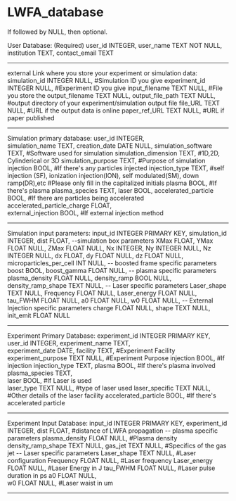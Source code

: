 # LWFA_database

If followed by NULL, then optional.

User Database:
(Required)
user_id INTEGER,
user_name TEXT NOT NULL,
institution TEXT,
contact_email TEXT

---------------------------------------------------------------------------------------------------------------------------------------

external Link where you store your experiment or simulation data:
simulation_id INTEGER NULL,                        #Simulation ID you give
experiment_id INTEGER NULL,                        #Experiment ID you give
input_filename TEXT NULL,                          #File you store the 
output_filename TEXT NULL,
output_file_path TEXT NULL,                        #output directory of your experiment/simulation output file
file_URL TEXT NULL,                                #URL if the output data is online
paper_ref_URL TEXT NULL,                           #URL if paper published

---------------------------------------------------------------------------------------------------------------------------------------

Simulation primary database: 
user_id INTEGER,                                    
simulation_name TEXT,
creation_date DATE NULL,
simulation_software TEXT,                         #Software used for simulation
simulation_dimension TEXT,                        #1D,2D, Cylinderical or 3D
simulation_purpose TEXT,                          #Purpose of simulation
injection BOOL,                                   #If there's any particles injected
injection_type TEXT,                              #self injection (SF), ionization injection(ION), self modulated(SM), down ramp(DR),etc
                                                  #Please only fill in the capitalized initials
plasma BOOL,                                      #If there's plasma
plasma_species TEXT,
laser BOOL,
accelerated_particle BOOL,                        #If there are particles being accelerated        
accelerated_particle_charge FLOAT,                
external_injection BOOL,                          #If external injection method

---------------------------------------------------------------------------------------------------------------------------------------

Simulation input parameters:
input_id INTEGER PRIMARY KEY,
simulation_id INTEGER,
dist FLOAT,
--simulation box parameters
XMax FLOAT,
YMax FLOAT NULL,
ZMax FLOAT NULL,
Nx INTEGER,
Ny INTEGER NULL,
Nz INTEGER NULL,
dx FLOAT,
dy FLOAT NULL,
dz FLOAT NULL,
microparticles_per_cell INT NULL,
-- boosted frame specific parameters
boost BOOL,
boost_gamma FLOAT NULL,
-- plasma specific parameters 
plasma_density FLOAT NULL,
density_ramp BOOL NULL,
density_ramp_shape TEXT NULL,
-- Laser specific parameters
Laser_shape TEXT NULL,
Frequency FLOAT NULL,
Laser_energy FLOAT NULL,
tau_FWHM FLOAT NULL,
a0 FLOAT NULL,
w0 FLOAT NULL,
-- External Injection specific parameters
charge FLOAT NULL,
shape TEXT NULL,
init_emit FLOAT NULL

---------------------------------------------------------------------------------------------------------------------------------------

Experiment Primary Database: 
experiment_id INTEGER PRIMARY KEY,
user_id INTEGER,
experiment_name TEXT,                                  
experiment_date DATE,
facility TEXT,                                    #Experiment Facility
experiment_purpose TEXT NULL,                     #Experiment Purpose
injection BOOL,                                   #If injection
injection_type TEXT,
plasma BOOL,                                      #If there's plasma involved
plasma_species TEXT,          
laser BOOL,                                       #If Laser is used   
laser_type TEXT NULL,                             #type of laser used
laser_specific TEXT NULL,                         #Other details of the laser facility
accelerated_particle BOOL,                        #If there's accelerated particle

---------------------------------------------------------------------------------------------------------------------------------------

Experiment Input Database:
input_id INTEGER PRIMARY KEY,
experiment_id INTEGER,
dist FLOAT,                                       #distance of LWFA propagation
-- plasma specific parameters 
plasma_density FLOAT NULL,                        #Plasma density                       
density_ramp_shape TEXT NULL,
gas_jet TEXT NULL,                                #Specifics of the gas jet
-- Laser specific parameters
Laser_shape TEXT NULL,                            #Laser configuration
Frequency FLOAT NULL,                             #Laser frequency
Laser_energy FLOAT NULL,                          #Laser Energy in J
tau_FWHM FLOAT NULL,                              #Laser pulse duration in ps
a0 FLOAT NULL,                              
w0 FLOAT NULL,                                    #Laser waist in um

---------------------------------------------------------------------------------------------------------------------------------------

